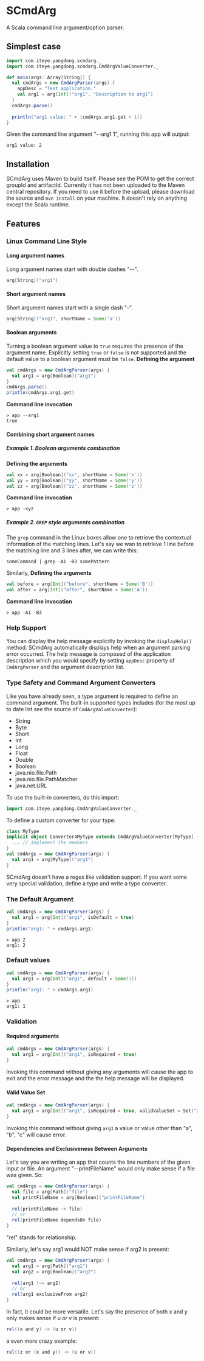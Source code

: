 # SCmdArg

A Scala command line argument/option parser.

## Simplest case
```scala
import com.iteye.yangdong.scmdarg._
import com.iteye.yangdong.scmdarg.CmdArgValueConverter._

def main(args: Array[String]) {
  val cmdArgs = new CmdArgParser(args) {
    appDesc = "Test application."
    val arg1 = arg[Int]("arg1", "Description to arg1")
  }
  cmdArgs.parse()
  
  println("arg1 value: " + (cmdArgs.arg1.get + 1))
}
```
Given the command line argument "--arg1 1", running this app will output:
```
arg1 value: 2
```

## Installation
SCmdArg uses Maven to build itself. Please see the POM to get the correct groupId and artifactId. Currently it
has not been uploaded to the Maven central repository. If you need to use it before the upload, please download
the source and `mvn install` on your machine. It doesn't rely on anything except the Scala runtime.

## Features

### Linux Command Line Style
#### Long argument names
Long argument names start with double dashes "--".
```scala
arg[String]("arg1")
```

#### Short argument names
Short argument names start with a single dash "-".
```scala
arg[String]("arg1", shortName = Some('a'))
```

#### Boolean arguments
Turning a boolean argument value to `true` requires the presence of the argument name. Explicitly setting `true` or `false` is not supported and the default value to a boolean argument must be `false`.
**Defining the argument**
```scala
val cmdArgs = new CmdArgParser(args) {
  val arg1 = arg[Boolean]("arg1")
}
cmdArgs.parse()
println(cmdArgs.arg1.get)
```

**Command line invocation**
```
> app --arg1
true
```

#### Combining short argument names
##### Example 1. Boolean arguments combination
**Defining the arguments**
```scala
val xx = arg[Boolean]("xx", shortName = Some('x'))
val yy = arg[Boolean]("yy", shortName = Some('y'))
val zz = arg[Boolean]("zz", shortName = Some('z'))
```

**Command line invocation**
```
> app -xyz
```

##### Example 2. `GREP` style arguments combination
The `grep` command in the Linux boxes allow one to retrieve the contextual information of the matching lines. Let's say we wan to retrieve 1 line before the matching line and 3 lines after, we can write this:
```shell
someCommand | grep -A1 -B3 somePattern
```

Similarly,
**Defining the arguments**
```scala
val before = arg[Int]("before", shortName = Some('B'))
val after = arg[Int]("after", shortName = Some('A'))
```

**Command line invocation**
```shell
> app -A1 -B3
```

### Help Support
You can display the help message explicitly by invoking the `displayHelp()` method. SCmdArg automatically displays help when an argument parsing error occurred. The help message is composed of the application description which you would specify by setting `appDesc` property of `CmdArgParser` and the argument description list.

### Type Safety and Command Argument Converters
Like you have already seen, a type argument is required to define an command argument. The built-in supported types includes (for the most up to date list see the source of `CmdArgValueConverter`):
* String
* Byte
* Short
* Int
* Long
* Float
* Double
* Boolean
* java.nio.file.Path
* java.nio.file.PathMatcher
* java.net.URL

To use the built-in converters, do this import:
```scala
import com.iteye.yangdong.CmdArgValueConverter._
```

To define a custom converter for your type:
```scala
class MyType
implicit object Converter4MyType extends CmdArgValueConverter[MyType] {
  ... // implement the members
}
val cmdArgs = new CmdArgParser(args) {
  val arg1 = arg[MyType]("arg1")
}
```

SCmdArg doesn't have a regex like validation support. If you want some very special validation, define a type and write a type converter.

### The Default Argument
```scala
val cmdArgs = new CmdArgParser(args) {
  val arg1 = arg[Int]("arg1", isDefault = true)
}
println("arg1: " + cmdArgs.arg1)
```
```
> app 2
arg1: 2
```

### Default values
```scala
val cmdArgs = new CmdArgParser(args) {
  val arg1 = arg[Int]("arg1", default = Some(1))
}
println("arg1: " + cmdArgs.arg1)
```
```
> app
arg1: 1
```

### Validation
#### Required arguments
```scala
val cmdArgs = new CmdArgParser(args) {
  val arg1 = arg[Int]("arg1", isRequired = true)
}
```
Invoking this command without giving any arguments will cause the app to exit and the error message and the the help message will be displayed.

#### Valid Value Set
```scala
val cmdArgs = new CmdArgParser(args) {
  val arg1 = arg[Int]("arg1", isRequired = true, validValueSet = Set("a", "b", "c"))
}
```
Invoking this command without giving `arg1` a value or value other than "a", "b", "c" will cause error.

#### Dependencies and Exclusiveness Between Arguments
Let's say you are writing an app that counts the line numbers of the given input or file. An argument "--printFileName" would only make sense if a file was given. So:
```scala
val cmdArgs = new CmdArgParser(args) {
  val file = arg[Path]("file")
  val printFileName = arg[Boolean]("printFileName")
  
  rel(printFileName ~> file)
  // or
  rel(printFileName dependsOn file)
}
```
"rel" stands for relationship.

Similarly, let's say arg1 would NOT make sense if arg2 is present:
```scala
val cmdArgs = new CmdArgParser(args) {
  val arg1 = arg[Path]("arg1")
  val arg2 = arg[Boolean]("arg2")
  
  rel(arg1 !~> arg2)
  // or
  rel(arg1 exclusiveFrom arg2)
}
```

In fact, it could be more versatile. Let's say the presence of both x and y only makes sense if u or v is present:
```scala
rel((x and y) ~> (u or v))
```
a even more crazy example:
```scala
rel((z or (x and y)) ~> (u or v))
```